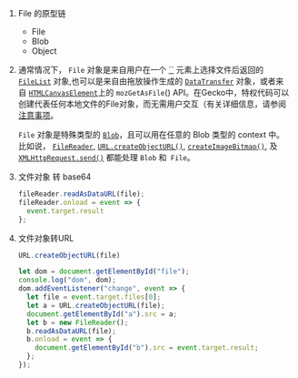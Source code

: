 1. File 的原型链

   - File
   - Blob
   - Object

2. 通常情况下， `File` 对象是来自用户在一个 [``](https://developer.mozilla.org/zh-CN/docs/Web/HTML/Element/input) 元素上选择文件后返回的 [`FileList`](https://developer.mozilla.org/zh-CN/docs/Web/API/FileList) 对象,也可以是来自由拖放操作生成的 [`DataTransfer`](https://developer.mozilla.org/zh-CN/docs/Web/API/DataTransfer) 对象，或者来自 [`HTMLCanvasElement`](https://developer.mozilla.org/zh-CN/docs/Web/API/HTMLCanvasElement)上的 `mozGetAsFile`() API。在Gecko中，特权代码可以创建代表任何本地文件的File对象，而无需用户交互（有关详细信息，请参阅[注意事项](https://developer.mozilla.org/zh-CN/docs/Web/API/File#注意事项)。

   `File` 对象是特殊类型的 [`Blob`](https://developer.mozilla.org/zh-CN/docs/Web/API/Blob)，且可以用在任意的 Blob 类型的 context 中。比如说， [`FileReader`](https://developer.mozilla.org/zh-CN/docs/Web/API/FileReader), [`URL.createObjectURL()`](https://developer.mozilla.org/zh-CN/docs/Web/API/URL/createObjectURL), [`createImageBitmap()`](https://developer.mozilla.org/zh-CN/docs/Web/API/ImageBitmapFactories/createImageBitmap), 及 [`XMLHttpRequest.send()`](https://developer.mozilla.org/zh-CN/docs/Web/API/XMLHttpRequest#send()) 都能处理 `Blob` 和` File`。

3. 文件对象 转 base64

   ```javascript
   fileReader.readAsDataURL(file);
   fileReader.onload = event => {
     event.target.result
   };
   ```

   

4. 文件对象转URL

   ```javascript
   URL.createObjectURL(file)
   ```

   ```javascript
   let dom = document.getElementById("file");
   console.log("dom", dom);
   dom.addEventListener("change", event => {
     let file = event.target.files[0];
     let a = URL.createObjectURL(file);
     document.getElementById("a").src = a;
     let b = new FileReader();
     b.readAsDataURL(file);
     b.onload = event => {
       document.getElementById("b").src = event.target.result;
     };
   });
   ```

   
